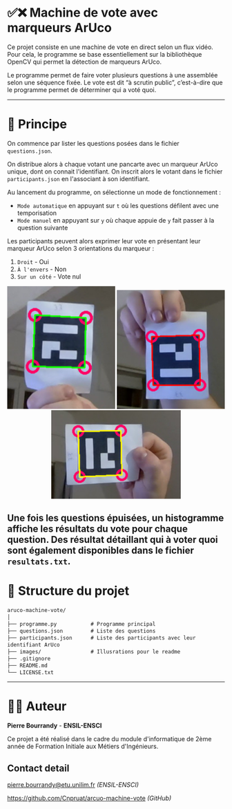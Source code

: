 # ✅❌ Machine de vote avec marqueurs ArUco

Ce projet consiste en une  machine de vote en direct selon un flux vidéo.
Pour cela, le programme se base essentiellement sur la bibliothèque OpenCV qui permet la détection
de marqueurs ArUco. 

Le programme permet de faire voter plusieurs questions à une assemblée
selon une séquence fixée. Le vote est dit “à scrutin public”, c’est-à-dire que le programme permet de
déterminer qui a voté quoi.

---

# 🎯 Principe

On commence par lister les questions posées dans le fichier `questions.json`.

On distribue alors à chaque votant une pancarte avec un marqueur ArUco unique, dont on connait l'identifiant. On inscrit alors le votant dans le fichier `participants.json` en l'associant à son identifiant. 

Au lancement du programme, on sélectionne un mode de fonctionnement : 
- `Mode automatique` en appuyant sur `t` où les questions défilent avec une temporisation
- `Mode manuel` en appuyant sur `y` où chaque appuie de `y` fait passer à la question suivante

Les participants peuvent alors exprimer leur vote en présentant leur marqueur ArUco selon 3 orientations du marqueur : 

1. `Droit` - Oui
2. `À l'envers` - Non
3. `Sur un côté` - Vote nul

<p align="center">
   <img src="images/oui.png" alt="OUI" width="250"/>
   <img src="images/non.png" alt="NON" width="250"/>
   <img src="images/votenul.png" alt="NUL" width="300"/>
</p>

Une fois les questions épuisées, un histogramme affiche les résultats du vote pour chaque question. Des résultat détaillant qui à voter quoi sont également disponibles dans le fichier `resultats.txt`.
---

# 📁 Structure du projet

```
aruco-machine-vote/
│
├── programme.py           # Programme principal
├── questions.json         # Liste des questions
├── participants.json      # Liste des participants avec leur identifiant ArUco
├── images/                # Illusrations pour le readme
├── .gitignore
├── README.md
└── LICENSE.txt
```

---
# 👨‍🏭 Auteur

**Pierre Bourrandy** - **ENSIL-ENSCI**

Ce projet a été réalisé dans le cadre du module d'informatique de 2ème année de Formation Initiale aux Métiers d'Ingénieurs. 

## Contact detail
pierre.bourrandy@etu.unilim.fr *(ENSIL-ENSCI)*

https://github.com/Cnpruat/arcuo-machine-vote *(GitHub)*

